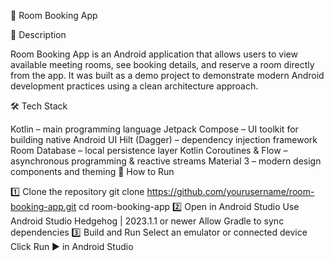 📱 Room Booking App

📖 Description

Room Booking App is an Android application that allows users to view available meeting rooms, 
see booking details, and reserve a room directly from the app.
It was built as a demo project to demonstrate modern Android development practices using a clean architecture approach.

🛠 Tech Stack

Kotlin – main programming language
Jetpack Compose – UI toolkit for building native Android UI
Hilt (Dagger) – dependency injection framework
Room Database – local persistence layer
Kotlin Coroutines & Flow – asynchronous programming & reactive streams
Material 3 – modern design components and theming
🚀 How to Run

1️⃣ Clone the repository
git clone https://github.com/yourusername/room-booking-app.git
cd room-booking-app
2️⃣ Open in Android Studio
Use Android Studio Hedgehog | 2023.1.1 or newer
Allow Gradle to sync dependencies
3️⃣ Build and Run
Select an emulator or connected device
Click Run ▶ in Android Studio
